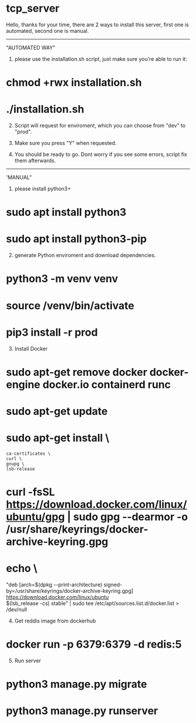 # tcp_server

Hello, thanks for your time, there are 2 ways to install this server, first one is automated, second one is manual.

---

"AUTOMATED WAY"

1. please use the installation.sh script, just make sure you're able to run it:

# chmod +rwx installation.sh
# ./installation.sh

2. Script will request for enviroment, which you can choose from "dev" to "prod".

3. Make sure you press "Y" when requested.

4. You should be ready to go. Dont worry if you see some errors, script fix them afterwards.

---

'MANUAL"

1. please install python3+

# sudo apt install python3
# sudo apt install python3-pip

2. generate Python enviroment and download dependencies.

# python3 -m venv venv
# source /venv/bin/activate
# pip3 install -r prod

3. Install Docker

# sudo apt-get remove docker docker-engine docker.io containerd runc
# sudo apt-get update

# sudo apt-get install \
    ca-certificates \
    curl \
    gnupg \
    lsb-release

# curl -fsSL https://download.docker.com/linux/ubuntu/gpg | sudo gpg --dearmor -o /usr/share/keyrings/docker-archive-keyring.gpg

# echo \
  "deb [arch=$(dpkg --print-architecture) signed-by=/usr/share/keyrings/docker-archive-keyring.gpg] https://download.docker.com/linux/ubuntu \
  $(lsb_release -cs) stable" | sudo tee /etc/apt/sources.list.d/docker.list > /dev/null

4. Get reddis image from dockerhub

# docker run -p 6379:6379 -d redis:5

5. Run server

# python3 manage.py migrate
# python3 manage.py runserver
